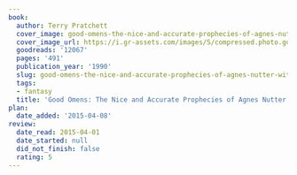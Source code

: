 ```yaml
---
book:
  author: Terry Pratchett
  cover_image: good-omens-the-nice-and-accurate-prophecies-of-agnes-nutter-witch.jpg
  cover_image_url: https://i.gr-assets.com/images/S/compressed.photo.goodreads.com/books/1392528568l/12067._SY160_.jpg
  goodreads: '12067'
  pages: '491'
  publication_year: '1990'
  slug: good-omens-the-nice-and-accurate-prophecies-of-agnes-nutter-witch
  tags:
  - fantasy
  title: 'Good Omens: The Nice and Accurate Prophecies of Agnes Nutter, Witch'
plan:
  date_added: '2015-04-08'
review:
  date_read: 2015-04-01
  date_started: null
  did_not_finish: false
  rating: 5
---
```

